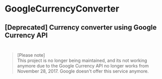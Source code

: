 # GoogleCurrencyConverter
## [Deprecated] Currency converter using Google Currency API <br> <br>

>[Please note] <br>
This project is no longer being maintained, and its not working anymore due to the Google Currency API no longer works from November 28, 2017. Google doesn't offer this service anymore.
